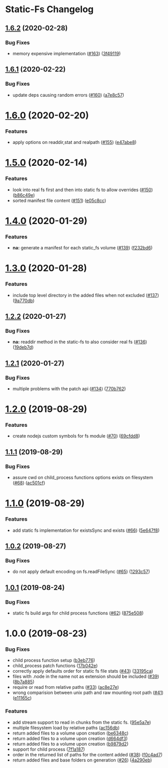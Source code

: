 # Static-Fs Changelog

## [1.6.2](https://github.com/mistic/static-fs/compare/v1.6.1...v1.6.2) (2020-02-28)


### Bug Fixes

* memory expensive implementation ([#163](https://github.com/mistic/static-fs/issues/163)) ([3f49119](https://github.com/mistic/static-fs/commit/3f49119))

## [1.6.1](https://github.com/mistic/static-fs/compare/v1.6.0...v1.6.1) (2020-02-22)


### Bug Fixes

* update deps causing random errors ([#160](https://github.com/mistic/static-fs/issues/160)) ([a7e8c57](https://github.com/mistic/static-fs/commit/a7e8c57))

# [1.6.0](https://github.com/mistic/static-fs/compare/v1.5.0...v1.6.0) (2020-02-20)


### Features

* apply options on readdir,stat and realpath ([#155](https://github.com/mistic/static-fs/issues/155)) ([e47abe8](https://github.com/mistic/static-fs/commit/e47abe8))

# [1.5.0](https://github.com/mistic/static-fs/compare/v1.4.0...v1.5.0) (2020-02-14)


### Features

* look into real fs first and then into static fs to allow overrides ([#150](https://github.com/mistic/static-fs/issues/150)) ([b86c49e](https://github.com/mistic/static-fs/commit/b86c49e))
* sorted manifest file content ([#151](https://github.com/mistic/static-fs/issues/151)) ([e05c8cc](https://github.com/mistic/static-fs/commit/e05c8cc))

# [1.4.0](https://github.com/mistic/static-fs/compare/v1.3.0...v1.4.0) (2020-01-29)


### Features

* **na:** generate a manifest for each static_fs volume ([#139](https://github.com/mistic/static-fs/issues/139)) ([f232bd6](https://github.com/mistic/static-fs/commit/f232bd6))

# [1.3.0](https://github.com/mistic/static-fs/compare/v1.2.2...v1.3.0) (2020-01-28)


### Features

* include top level directory in the added files when not excluded ([#137](https://github.com/mistic/static-fs/issues/137)) ([9a770db](https://github.com/mistic/static-fs/commit/9a770db))

## [1.2.2](https://github.com/mistic/static-fs/compare/v1.2.1...v1.2.2) (2020-01-27)


### Bug Fixes

* **na:** readdir method in the static-fs to also consider real fs ([#136](https://github.com/mistic/static-fs/issues/136)) ([19deb7d](https://github.com/mistic/static-fs/commit/19deb7d))

## [1.2.1](https://github.com/mistic/static-fs/compare/v1.2.0...v1.2.1) (2020-01-27)


### Bug Fixes

* multiple problems with the patch api ([#134](https://github.com/mistic/static-fs/issues/134)) ([770b762](https://github.com/mistic/static-fs/commit/770b762))

# [1.2.0](https://github.com/mistic/static-fs/compare/v1.1.1...v1.2.0) (2019-08-29)


### Features

* create nodejs custom symbols for fs module ([#70](https://github.com/mistic/static-fs/issues/70)) ([69cfdd8](https://github.com/mistic/static-fs/commit/69cfdd8))

## [1.1.1](https://github.com/mistic/static-fs/compare/v1.1.0...v1.1.1) (2019-08-29)


### Bug Fixes

* assure cwd on child_process functions options exists on filesystem ([#68](https://github.com/mistic/static-fs/issues/68)) ([ac501cf](https://github.com/mistic/static-fs/commit/ac501cf))

# [1.1.0](https://github.com/mistic/static-fs/compare/v1.0.2...v1.1.0) (2019-08-29)


### Features

* add static fs implementation for existsSync and exists ([#66](https://github.com/mistic/static-fs/issues/66)) ([5e647f8](https://github.com/mistic/static-fs/commit/5e647f8))

## [1.0.2](https://github.com/mistic/static-fs/compare/v1.0.1...v1.0.2) (2019-08-27)


### Bug Fixes

* do not apply default encoding on fs.readFileSync ([#65](https://github.com/mistic/static-fs/issues/65)) ([1293c57](https://github.com/mistic/static-fs/commit/1293c57))

## [1.0.1](https://github.com/mistic/static-fs/compare/v1.0.0...v1.0.1) (2019-08-24)


### Bug Fixes

* static fs build args for child process functions ([#62](https://github.com/mistic/static-fs/issues/62)) ([875e508](https://github.com/mistic/static-fs/commit/875e508))

# 1.0.0 (2019-08-23)


### Bug Fixes

* child process function setup ([b3eb776](https://github.com/mistic/static-fs/commit/b3eb776))
* child_process patch functions ([17b042e](https://github.com/mistic/static-fs/commit/17b042e))
* correctly apply defaults order for static fs file stats ([#43](https://github.com/mistic/static-fs/issues/43)) ([33195ca](https://github.com/mistic/static-fs/commit/33195ca))
* files with .node in the name not as extension should be included ([#39](https://github.com/mistic/static-fs/issues/39)) ([8b7a885](https://github.com/mistic/static-fs/commit/8b7a885))
* require or read from relative paths ([#33](https://github.com/mistic/static-fs/issues/33)) ([ac8e27e](https://github.com/mistic/static-fs/commit/ac8e27e))
* wrong comparision between unix path and raw mounting root path ([#41](https://github.com/mistic/static-fs/issues/41)) ([e11165c](https://github.com/mistic/static-fs/commit/e11165c))


### Features

* add stream support to read in chunks from the static fs. ([95e5a7e](https://github.com/mistic/static-fs/commit/95e5a7e))
* multiple filesystem load by relative paths ([ac156db](https://github.com/mistic/static-fs/commit/ac156db))
* return added files to a volume upon creation ([be6348c](https://github.com/mistic/static-fs/commit/be6348c))
* return added files to a volume upon creation ([d664df3](https://github.com/mistic/static-fs/commit/d664df3))
* return added files to a volume upon creation ([b9879d2](https://github.com/mistic/static-fs/commit/b9879d2))
* support for child process ([7f1a187](https://github.com/mistic/static-fs/commit/7f1a187))
* order in the returned list of paths for the content added ([#38](https://github.com/mistic/static-fs/issues/38)) ([f0c4ad7](https://github.com/mistic/static-fs/commit/f0c4ad7))
* return added files and base folders on generation ([#26](https://github.com/mistic/static-fs/issues/26)) ([4a290eb](https://github.com/mistic/static-fs/commit/4a290eb))
